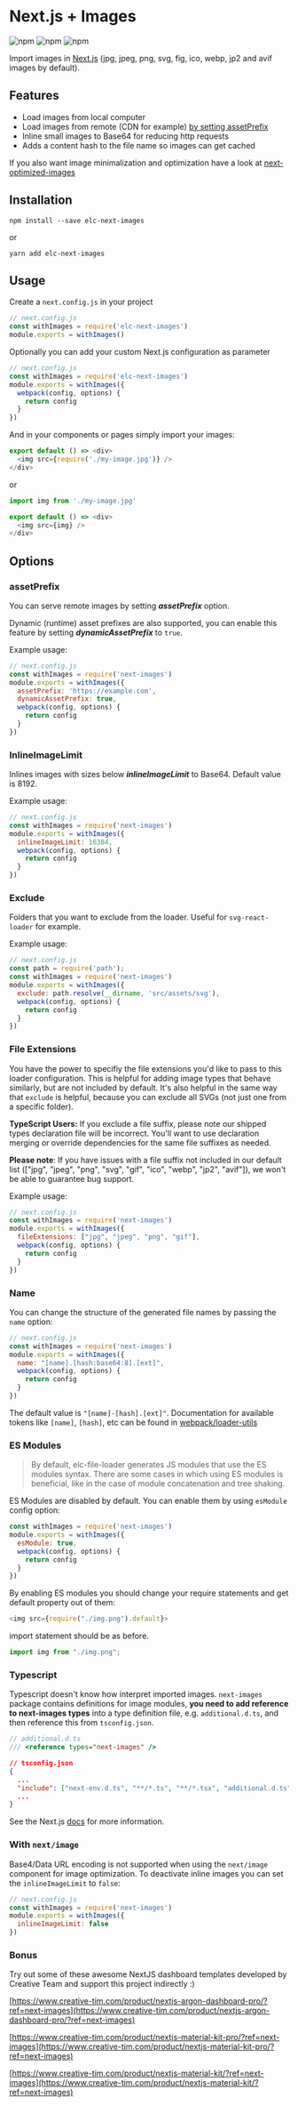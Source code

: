 # Next.js + Images
![npm](https://img.shields.io/npm/dm/next-images.svg?style=flat-square)
![npm](https://img.shields.io/npm/l/next-images.svg?style=flat-square)
![npm](https://img.shields.io/david/arefaslani/next-images.svg)

Import images in [Next.js](https://github.com/zeit/next.js)
(jpg, jpeg, png, svg, fig, ico, webp, jp2 and avif images by default).

## Features
* Load images from local computer
* Load images from remote (CDN for example) [by setting assetPrefix](https://nextjs.org/docs/api-reference/next.config.js/cdn-support-with-asset-prefix)
* Inline small images to Base64 for reducing http requests
* Adds a content hash to the file name so images can get cached

If you also want image minimalization and optimization have a look at [next-optimized-images](https://github.com/cyrilwanner/next-optimized-images)

## Installation

```
npm install --save elc-next-images
```

or

```
yarn add elc-next-images
```

## Usage

Create a `next.config.js` in your project

```js
// next.config.js
const withImages = require('elc-next-images')
module.exports = withImages()
```

Optionally you can add your custom Next.js configuration as parameter

```js
// next.config.js
const withImages = require('elc-next-images')
module.exports = withImages({
  webpack(config, options) {
    return config
  }
})
```

And in your components or pages simply import your images:

```js
export default () => <div>
  <img src={require('./my-image.jpg')} />
</div>
```
or
```js
import img from './my-image.jpg'

export default () => <div>
  <img src={img} />
</div>
```

## Options

### assetPrefix
You can serve remote images by setting ***assetPrefix*** option.

Dynamic (runtime) asset prefixes are also supported, you can enable this feature by setting ***dynamicAssetPrefix*** to `true`.

Example usage:
```js
// next.config.js
const withImages = require('next-images')
module.exports = withImages({
  assetPrefix: 'https://example.com',
  dynamicAssetPrefix: true,
  webpack(config, options) {
    return config
  }
})
```

### InlineImageLimit
Inlines images with sizes below ***inlineImageLimit*** to Base64. Default value is 8192.

Example usage:
```js
// next.config.js
const withImages = require('next-images')
module.exports = withImages({
  inlineImageLimit: 16384,
  webpack(config, options) {
    return config
  }
})
```

### Exclude
Folders that you want to exclude from the loader. Useful for `svg-react-loader` for example.

Example usage:
```js
// next.config.js
const path = require('path');
const withImages = require('next-images')
module.exports = withImages({
  exclude: path.resolve(__dirname, 'src/assets/svg'),
  webpack(config, options) {
    return config
  }
})
```

### File Extensions
You have the power to specifiy the file extensions you'd like to pass to this loader configuration. This is helpful for
adding image types that behave similarly, but are not included by default. It's also helpful in the same way that
`exclude` is helpful, because you can exclude all SVGs (not just one from a specific folder).

**TypeScript Users:** If you exclude a file suffix, please note our shipped types declaration file will be incorrect. You'll want to use declaration merging or override dependencies for the same file suffixes as needed.

**Please note**: If you have issues with a file suffix not included in our default list
(["jpg", "jpeg", "png", "svg", "gif", "ico", "webp", "jp2", "avif"]), we won't be able to guarantee bug support.

Example usage:
```js
// next.config.js
const withImages = require('next-images')
module.exports = withImages({
  fileExtensions: ["jpg", "jpeg", "png", "gif"],
  webpack(config, options) {
    return config
  }
})
```

### Name
You can change the structure of the generated file names by passing the `name` option:

```js
// next.config.js
const withImages = require('next-images')
module.exports = withImages({
  name: "[name].[hash:base64:8].[ext]",
  webpack(config, options) {
    return config
  }
})
```

The default value is `"[name]-[hash].[ext]"`.  Documentation for available tokens like `[name]`, `[hash]`, etc can be found in [webpack/loader-utils](https://github.com/webpack/loader-utils#interpolatename)

### ES Modules
> By default, elc-file-loader generates JS modules that use the ES modules syntax. There are some cases in which using ES modules is beneficial, like in the case of module concatenation and tree shaking.

ES Modules are disabled by default. You can enable them by using `esModule` config option:

```javascript
const withImages = require('next-images')
module.exports = withImages({
  esModule: true,
  webpack(config, options) {
    return config
  }
})
```

By enabling ES modules you should change your require statements and get default property out of them:

```javascript
<img src={require("./img.png").default}>
```

import statement should be as before.

```javascript
import img from "./img.png";
```

### Typescript
Typescript doesn't know how interpret imported images. `next-images` package contains definitions for image modules,
**you need to add reference to next-images types** into a type definition file, e.g. `additional.d.ts`, and then reference this from `tsconfig.json`.

```js
// additional.d.ts
/// <reference types="next-images" />
```

```json
// tsconfig.json
{
  ...
  "include": ["next-env.d.ts", "**/*.ts", "**/*.tsx", "additional.d.ts"],
  ...
}
```

See the Next.js [docs](https://nextjs.org/docs/basic-features/typescript) for more information.

### With `next/image`

Base4/Data URL encoding is not supported when using the `next/image` component for image optimization. To deactivate inline images you can set the `inlineImageLimit` to `false`:

```js
// next.config.js
const withImages = require('next-images')
module.exports = withImages({
  inlineImageLimit: false
})
```

### Bonus
Try out some of these awesome NextJS dashboard templates developed by Creative Team and support this project indirectly :)

[https://www.creative-tim.com/product/nextjs-argon-dashboard-pro/?ref=next-images](https://www.creative-tim.com/product/nextjs-argon-dashboard-pro/?ref=next-images)

[https://www.creative-tim.com/product/nextjs-material-kit-pro/?ref=next-images](https://www.creative-tim.com/product/nextjs-material-kit-pro/?ref=next-images)

[https://www.creative-tim.com/product/nextjs-material-kit/?ref=next-images](https://www.creative-tim.com/product/nextjs-material-kit/?ref=next-images)
